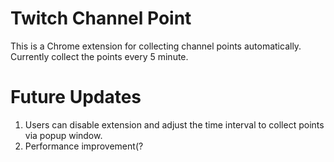 # Twitch Channel Point
This is a Chrome extension for collecting channel points automatically. Currently collect the points every 5 minute.
# Future Updates
1. Users can disable extension and adjust the time interval to collect points via popup window.
2. Performance improvement(?